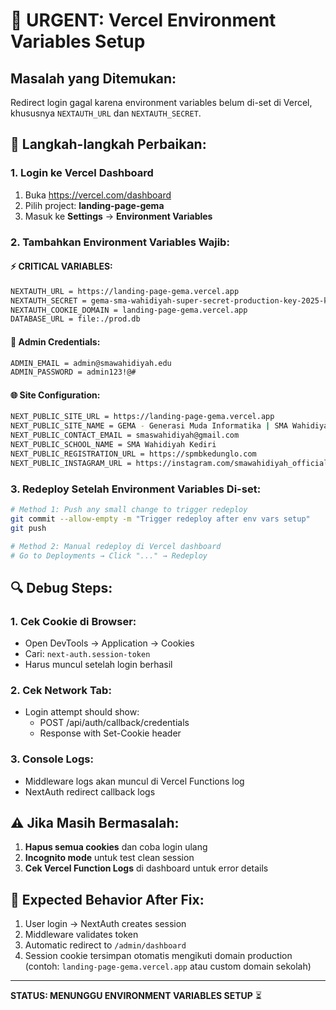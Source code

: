 # 🚨 URGENT: Vercel Environment Variables Setup

## Masalah yang Ditemukan:
Redirect login gagal karena environment variables belum di-set di Vercel, khususnya `NEXTAUTH_URL` dan `NEXTAUTH_SECRET`.

## 🔧 Langkah-langkah Perbaikan:

### 1. Login ke Vercel Dashboard
1. Buka https://vercel.com/dashboard
2. Pilih project: **landing-page-gema**
3. Masuk ke **Settings** → **Environment Variables**

### 2. Tambahkan Environment Variables Wajib:

#### ⚡ CRITICAL VARIABLES:
```bash
NEXTAUTH_URL = https://landing-page-gema.vercel.app
NEXTAUTH_SECRET = gema-sma-wahidiyah-super-secret-production-key-2025-kediri-$(openssl rand -base64 32)
NEXTAUTH_COOKIE_DOMAIN = landing-page-gema.vercel.app
DATABASE_URL = file:./prod.db
```

#### 📧 Admin Credentials:
```bash
ADMIN_EMAIL = admin@smawahidiyah.edu
ADMIN_PASSWORD = admin123!@#
```

#### 🌐 Site Configuration:
```bash
NEXT_PUBLIC_SITE_URL = https://landing-page-gema.vercel.app
NEXT_PUBLIC_SITE_NAME = GEMA - Generasi Muda Informatika | SMA Wahidiyah Kediri
NEXT_PUBLIC_CONTACT_EMAIL = smaswahidiyah@gmail.com
NEXT_PUBLIC_SCHOOL_NAME = SMA Wahidiyah Kediri
NEXT_PUBLIC_REGISTRATION_URL = https://spmbkedunglo.com
NEXT_PUBLIC_INSTAGRAM_URL = https://instagram.com/smawahidiyah_official
```

### 3. Redeploy Setelah Environment Variables Di-set:
```bash
# Method 1: Push any small change to trigger redeploy
git commit --allow-empty -m "Trigger redeploy after env vars setup"
git push

# Method 2: Manual redeploy di Vercel dashboard
# Go to Deployments → Click "..." → Redeploy
```

## 🔍 Debug Steps:

### 1. Cek Cookie di Browser:
- Open DevTools → Application → Cookies
- Cari: `next-auth.session-token`
- Harus muncul setelah login berhasil

### 2. Cek Network Tab:
- Login attempt should show:
  - POST /api/auth/callback/credentials
  - Response with Set-Cookie header

### 3. Console Logs:
- Middleware logs akan muncul di Vercel Functions log
- NextAuth redirect callback logs

## ⚠️ Jika Masih Bermasalah:

1. **Hapus semua cookies** dan coba login ulang
2. **Incognito mode** untuk test clean session
3. **Cek Vercel Function Logs** di dashboard untuk error details

## 📝 Expected Behavior After Fix:

1. User login → NextAuth creates session
2. Middleware validates token
3. Automatic redirect to `/admin/dashboard`
4. Session cookie tersimpan otomatis mengikuti domain production (contoh: `landing-page-gema.vercel.app` atau custom domain sekolah)

---

**STATUS: MENUNGGU ENVIRONMENT VARIABLES SETUP** ⏳